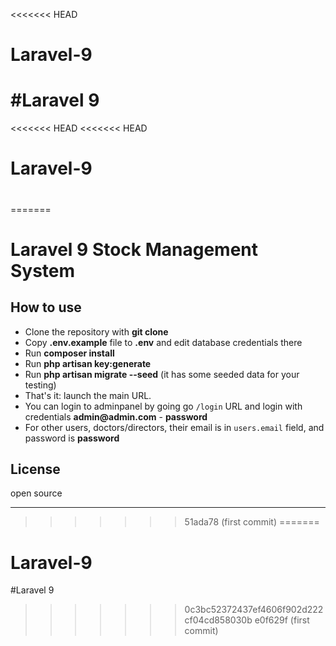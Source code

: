 <<<<<<< HEAD
# Laravel-9
#Laravel 9
=======
<<<<<<< HEAD
<<<<<<< HEAD
# Laravel-9
#
=======
# Laravel 9 Stock Management System



## How to use

- Clone the repository with __git clone__
- Copy __.env.example__ file to __.env__ and edit database credentials there
- Run __composer install__
- Run __php artisan key:generate__
- Run __php artisan migrate --seed__ (it has some seeded data for your testing)
- That's it: launch the main URL. 
- You can login to adminpanel by going go `/login` URL and login with credentials __admin@admin.com__ - __password__
- For other users, doctors/directors, their email is in `users.email` field, and password is __password__


## License

open source

---


>>>>>>> 51ada78 (first commit)
=======
# Laravel-9
#Laravel 9
>>>>>>> 0c3bc52372437ef4606f902d222cf04cd858030b
>>>>>>> e0f629f (first commit)
